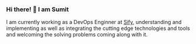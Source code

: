 ### Hi there! 👋 I am Sumit

I am currently working as a DevOps Enginner at [Sify](https://www.sifytechnologies.com/), understanding and implementing as well as integrating the cutting edge technologies and tools and welcoming the solving problems coming along with it.





<!--
**sumitNITS/sumitNITS** is a ✨ _special_ ✨ repository because its `README.md` (this file) appears on your GitHub profile.

Here are some ideas to get you started:

- 🔭 I’m currently working on ...
- 🌱 I’m currently learning ...
- 👯 I’m looking to collaborate on ...
- 🤔 I’m looking for help with ...
- 💬 Ask me about ...
- 📫 How to reach me: ...
- 😄 Pronouns: ...
- ⚡ Fun fact: ...
-->
